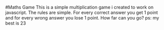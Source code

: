 #Maths Game
This is a simple multiplication game i created to work on javascript.
The rules are simple. For every correct answer you get 1 point and for every wrong answer you lose 1 point.
How far can you go? 
ps: my best is 23